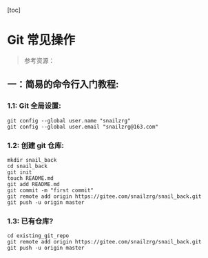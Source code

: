 [toc]

# Git 常见操作

>参考资源：
>
>

## 一：简易的命令行入门教程:

### 1.1: Git 全局设置:

```
git config --global user.name "snailzrg"
git config --global user.email "snailzrg@163.com"
```

### 1.2: 创建 git 仓库:

```
mkdir snail_back
cd snail_back
git init
touch README.md
git add README.md
git commit -m "first commit"
git remote add origin https://gitee.com/snailzrg/snail_back.git
git push -u origin master
```

### 1.3: 已有仓库?

```
cd existing_git_repo
git remote add origin https://gitee.com/snailzrg/snail_back.git
git push -u origin master
```



## 